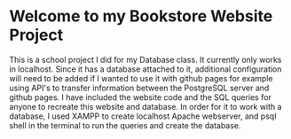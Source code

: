 # Welcome to my Bookstore Website Project

This is a school project I did for my Database class. It currently only works in localhost. Since it has a database attached to it, additional configuration will need to be added if I wanted to use it with github pages for example using API's to transfer information between the PostgreSQL server and github pages. I have included the website code and the SQL queries for anyone to recreate this website and database. In order for it to work with a database, I used XAMPP to create localhost Apache webserver, and psql shell in the terminal to run the queries and create the database. 